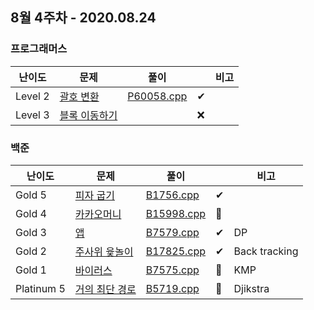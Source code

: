 ## 8월 4주차 - 2020.08.24

### 프로그래머스

| 난이도  | 문제                                                         | 풀이                                |      | 비고 |
| ------- | ------------------------------------------------------------ | ----------------------------------- | ---- | ---- |
| Level 2 | [괄호 변환](https://programmers.co.kr/learn/courses/30/lessons/60058) | [P60058.cpp](P60058.cpp) | ✔    |      |
| Level 3 | [블록 이동하기](https://programmers.co.kr/learn/courses/30/lessons/60063) |                                     | ❌ |      |

### 백준

| 난이도     | 문제                                                   | 풀이                     |      | 비고     |
| ---------- | ------------------------------------------------------ | ------------------------ | ---- | -------- |
| Gold 5     | [피자 굽기](https://www.acmicpc.net/problem/1756)      | [B1756.cpp](B1756.cpp)   | ✔    |          |
| Gold 4     | [카카오머니](https://www.acmicpc.net/problem/15998)    | [B15998.cpp](B15998.cpp) | 🔎    |          |
| Gold 3     | [앱](https://www.acmicpc.net/problem/7579)             | [B7579.cpp](B7579.cpp)   | ✔    | DP |
| Gold 2     | [주사위 윷놀이](https://www.acmicpc.net/problem/17825) | [B17825.cpp](B17825.cpp) | ✔    | Back tracking |
| Gold 1     | [바이러스](https://www.acmicpc.net/problem/7575)       | [B7575.cpp](B7575.cpp)   | 🔎    | KMP     |
| Platinum 5 | [거의 최단 경로](https://www.acmicpc.net/problem/5719) | [B5719.cpp](B5719.cpp)   | 🔎    | Djikstra |
